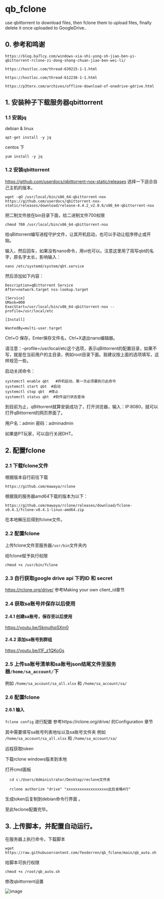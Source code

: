 # qb_fclone
use qbittorrent to download files, then fclone them to upload files, finally delete it once uploaded to GoogleDrive..

## 0. 参考和鸣谢

```
https://blog.ba7lcy.com/windows-xia-shi-yong-sh-jiao-ben-yi-qbittorrent-rclone-zi-dong-shang-chuan-jiao-ben-wei-li/
```

```
https://hostloc.com/thread-639215-1-1.html
```
```
https://hostloc.com/thread-612238-1-1.html
```
```
https://p3terx.com/archives/offline-download-of-onedrive-gdrive.html
```


## 1. 安装种子下载服务器qbittorrent

### 1.1 安装jq

debian & linux

  ```
  apt-get install -y jq
  ```

centos 下

  ```
  yum install -y jq
  ```


### 1.2 安装qbittorrent

https://github.com/userdocs/qbittorrent-nox-static/releases 选择一下适合自己主机的版本。
```
wget -qO /usr/local/bin/x86_64-qbittorrent-nox https://github.com/userdocs/qbittorrent-nox-static/releases/download/release-4.4.2_v2.0.6/x86_64-qbittorrent-nox
```

把二制文件放在bin目录下面，给二进制文件700权限
```
chmod 700 /usr/local/bin/x86_64-qbittorrent-nox
```
给qBittorrent编写进程守护文件，让其开机启动，也可以手动让程序停止或开始。

输入，然后回车，如果没有nano命令，用vi也可以。注意这里用了简写qbt的名字，原名字太长，影响输入：

```
nano /etc/systemd/system/qbt.service
```

然后添加如下内容：
```[Unit]
Description=qBittorrent Service
After=network.target nss-lookup.target

[Service]
UMask=000
ExecStart=/usr/local/bin/x86_64-qbittorrent-nox --profile=/usr/local/etc

[Install]

WantedBy=multi-user.target
```
Ctrl+O 保存，Enter保存文件名，Ctrl+X退出nano编辑器。

请注意：–profile=/usr/local/etc这个选项，表示qBittorrent的配置目录，如果不写，就是在当前用户的主目录，例如root目录下面。我建议按上面的选项填写，这样规范一些。

启动关闭命令：
```
systemctl enable qbt   #开机启动，第一次必须要执行此命令
systemctl start qbt  #启动
systemctl stop qbt  #停止
systemctl status qbt  #软件运行状态查询
```

到目前为止，qBittorrent就算安装成功了，打开浏览器，输入：IP:8080，就可以打开qBittorrent的网页界面了。

用户名：admin
密码：adminadmin

如果是PT玩家，可以自行关闭DHT。


## 2. 配置fclone

### 2.1 下载fclone文件
根据版本自行前往下载
```
https://github.com/mawaya/rclone
```
根据我的服务器amd64下载的版本为以下：
```
https://github.com/mawaya/rclone/releases/download/fclone-v0.4.1/fclone-v0.4.1-linux-amd64.zip
```
在本地解压后得到fclone文件。

### 2.2 配置fclone
上传fclone文件至服务器`/usr/bin`文件夹内

给fclone赋予执行权限
```
chmod +x /usr/bin/fclone
```

### 2.3 自行获取google drive api 下的ID  和 secret

https://rclone.org/drive/
 参考Making your own client_id章节

### 2.4 获取sa账号并保存以后使用

#### 2.4.1 创建sa账号，保存至以后使用

https://youtu.be/SkmulhqSXm0
#### 2.4.2 添加sa账号到群组

https://youtu.be/I1F_z1QKoGs

### 2.5 上传sa账号清单和sa账号json结尾文件至服务器`/home/sa_account/`下
例如 `/home/sa_account/sa_all.xlsx` 和 `/home/sa_account/sa/`

### 2.6 配置fclone
#### 2.6.1 输入
`fclone config`
进行配置
参考https://rclone.org/drive/ 的Configuration 章节

其中需要填写sa账号列表地址以及sa账号文件夹
例如 `/home/sa_account/sa_all.xlsx` 和 `/home/sa_account/sa/`

远程获取token

  下载rclone windows版本到本地

  打开cmd面板

  ```
    cd c:/Users/Administrator/Desktop/reclone文件夹
  ```   

  ```
    rclone authorize "drive" "xxxxxxxxxxxxxxxxxxx此处省略4行"
  ```

  生成token后复制到debian命令行界面 。

  至此feclone配置完毕。

## 3. 上传脚本，并配置自动运行。
在服务器上执行命令，下载脚本

```
wget https://raw.githubusercontent.com/feodorren/qb_fclone/main/qb_auto.sh
```
给脚本可执行权限
```
chmod +x /root/qb_auto.sh
```

修改qbittorrent设置

![image](https://user-images.githubusercontent.com/22808709/200754482-d33b97cc-75e4-4797-ab1b-6df54bd39fd2.png)

